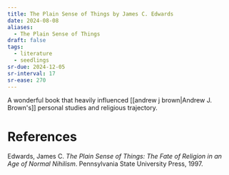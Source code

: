 ```yaml
---
title: The Plain Sense of Things by James C. Edwards
date: 2024-08-08
aliases:
  - The Plain Sense of Things
draft: false
tags:
  - literature
  - seedlings
sr-due: 2024-12-05
sr-interval: 17
sr-ease: 270
---
```

A wonderful book that heavily influenced [[andrew j brown|Andrew J. Brown's]] personal studies and religious trajectory.

# References

Edwards, James C. _The Plain Sense of Things: The Fate of Religion in an Age of Normal Nihilism_. Pennsylvania State University Press, 1997.